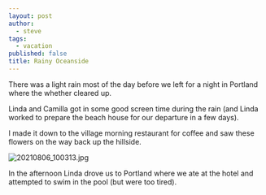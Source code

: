 ```yaml
---
layout: post
author:
  - steve
tags:
  - vacation
published: false
title: Rainy Oceanside
---
```

There was a light rain most of the day before we left for a night in Portland where the whether cleared up.  

Linda and Camilla got in some good screen time during the rain (and Linda worked to prepare the beach house for our departure in a few days).  

I made it down to the village morning restaurant for coffee and saw these flowers on the way back up the hillside.  

![20210806_100313.jpg]({{site.baseurl}}/assets/media/20210806_100313.jpg)

In the afternoon Linda drove us to Portland where we ate at the hotel and attempted to swim in the pool (but were too tired).
